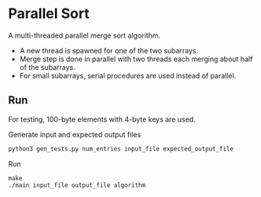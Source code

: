 # Parallel Sort 

A multi-threaded parallel merge sort algorithm. 
* A new thread is spawned for one of the two subarrays.
* Merge step is done in parallel with two threads each merging about half of the subarrays. 
* For small subarrays, serial procedures are used instead of parallel.

## Run 

For testing, 100-byte elements with 4-byte keys are used.

Generate input and expected output files
```sh
python3 gen_tests.py num_entries input_file expected_output_file
```

Run
```
make
./main input_file output_file algorithm 
```